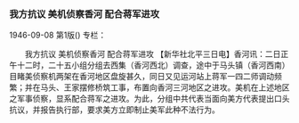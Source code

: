 ### 我方抗议  美机侦察香河  配合蒋军进攻

1946-09-08
第1版()
专栏：

　　我方抗议
    美机侦察香河
    配合蒋军进攻
    【新华社北平三日电】香河讯：二日正午十二时，二十五小组分组去西集（香河西北）调查，途中于马头镇（香河西南）目睹美侦察机两架在香河地区盘旋甚久，同日又见运河站上蒋军一四二师调动频繁；并在马头、王家摆修桥筑工事，布置向香河三河地区之进攻。美机在上述地区之军事侦察，显系配合蒋军之进攻。为此，分组中共代表当面向美方代表提出口头抗议，并报告执行部，要求美方立即制止美军此种不法行为。
